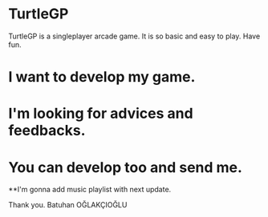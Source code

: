 # TurtleGP
TurtleGP is a singleplayer arcade game.
It is so basic and easy to play.
Have fun.

# I want to develop my game.
# I'm looking for advices and feedbacks.
# You can develop too and send me.

**I'm gonna add music playlist with next update.

Thank you.
Batuhan OĞLAKÇIOĞLU
